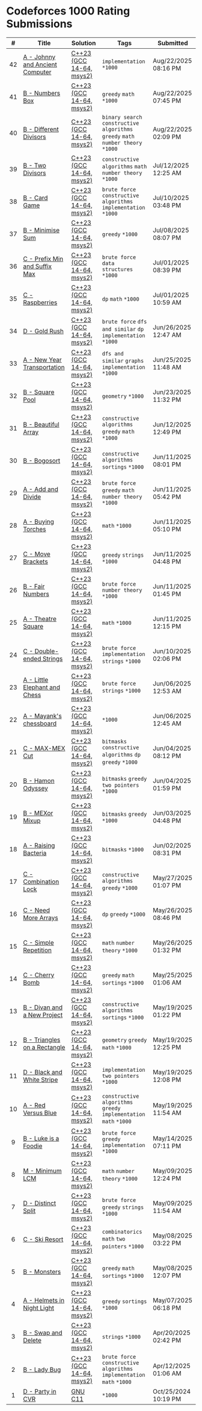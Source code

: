 # Codeforces 1000 Rating Submissions

| # | Title | Solution | Tags | Submitted |
|:-:|-------|----------|------|-----------|
| 42 | [A - Johnny and Ancient Computer](https://codeforces.com/contest/1362/problem/A) | [C++23 (GCC 14-64, msys2)](https://codeforces.com/contest/1362/submission/335050258) | `implementation` `*1000` | Aug/22/2025 08:16 PM |
| 41 | [B - Numbers Box](https://codeforces.com/contest/1447/problem/B) | [C++23 (GCC 14-64, msys2)](https://codeforces.com/contest/1447/submission/335046136) | `greedy` `math` `*1000` | Aug/22/2025 07:45 PM |
| 40 | [B - Different Divisors](https://codeforces.com/contest/1474/problem/B) | [C++23 (GCC 14-64, msys2)](https://codeforces.com/contest/1474/submission/335005074) | `binary search` `constructive algorithms` `greedy` `math` `number theory` `*1000` | Aug/22/2025 02:09 PM |
| 39 | [B - Two Divisors](https://codeforces.com/contest/1916/problem/B) | [C++23 (GCC 14-64, msys2)](https://codeforces.com/contest/1916/submission/328572904) | `constructive algorithms` `math` `number theory` `*1000` | Jul/12/2025 12:25 AM |
| 38 | [B - Card Game](https://codeforces.com/contest/1999/problem/B) | [C++23 (GCC 14-64, msys2)](https://codeforces.com/contest/1999/submission/328360619) | `brute force` `constructive algorithms` `implementation` `*1000` | Jul/10/2025 03:48 PM |
| 37 | [B - Minimise Sum](https://codeforces.com/contest/2124/problem/B) | [C++23 (GCC 14-64, msys2)](https://codeforces.com/contest/2124/submission/328106047) | `greedy` `*1000` | Jul/08/2025 08:07 PM |
| 36 | [C - Prefix Min and Suffix Max](https://codeforces.com/contest/2123/problem/C) | [C++23 (GCC 14-64, msys2)](https://codeforces.com/contest/2123/submission/326873487) | `brute force` `data structures` `*1000` | Jul/01/2025 08:39 PM |
| 35 | [C - Raspberries](https://codeforces.com/contest/1883/problem/C) | [C++23 (GCC 14-64, msys2)](https://codeforces.com/contest/1883/submission/326744396) | `dp` `math` `*1000` | Jul/01/2025 10:59 AM |
| 34 | [D - Gold Rush](https://codeforces.com/contest/1829/problem/D) | [C++23 (GCC 14-64, msys2)](https://codeforces.com/contest/1829/submission/326052909) | `brute force` `dfs and similar` `dp` `implementation` `*1000` | Jun/26/2025 12:47 AM |
| 33 | [A - New Year Transportation](https://codeforces.com/contest/500/problem/A) | [C++23 (GCC 14-64, msys2)](https://codeforces.com/contest/500/submission/325964514) | `dfs and similar` `graphs` `implementation` `*1000` | Jun/25/2025 11:48 AM |
| 32 | [B - Square Pool](https://codeforces.com/contest/2120/problem/B) | [C++23 (GCC 14-64, msys2)](https://codeforces.com/contest/2120/submission/325828654) | `geometry` `*1000` | Jun/23/2025 11:32 PM |
| 31 | [B - Beautiful Array](https://codeforces.com/contest/1715/problem/B) | [C++23 (GCC 14-64, msys2)](https://codeforces.com/contest/1715/submission/323995554) | `constructive algorithms` `greedy` `math` `*1000` | Jun/12/2025 12:49 PM |
| 30 | [B - Bogosort](https://codeforces.com/contest/1312/problem/B) | [C++23 (GCC 14-64, msys2)](https://codeforces.com/contest/1312/submission/323917303) | `constructive algorithms` `sortings` `*1000` | Jun/11/2025 08:01 PM |
| 29 | [A - Add and Divide](https://codeforces.com/contest/1485/problem/A) | [C++23 (GCC 14-64, msys2)](https://codeforces.com/contest/1485/submission/323900463) | `brute force` `greedy` `math` `number theory` `*1000` | Jun/11/2025 05:42 PM |
| 28 | [A - Buying Torches](https://codeforces.com/contest/1418/problem/A) | [C++23 (GCC 14-64, msys2)](https://codeforces.com/contest/1418/submission/323896358) | `math` `*1000` | Jun/11/2025 05:10 PM |
| 27 | [C - Move Brackets](https://codeforces.com/contest/1374/problem/C) | [C++23 (GCC 14-64, msys2)](https://codeforces.com/contest/1374/submission/323893408) | `greedy` `strings` `*1000` | Jun/11/2025 04:48 PM |
| 26 | [B - Fair Numbers](https://codeforces.com/contest/1411/problem/B) | [C++23 (GCC 14-64, msys2)](https://codeforces.com/contest/1411/submission/323868018) | `brute force` `number theory` `*1000` | Jun/11/2025 01:45 PM |
| 25 | [A - Theatre Square](https://codeforces.com/contest/1/problem/A) | [C++23 (GCC 14-64, msys2)](https://codeforces.com/contest/1/submission/323857303) | `math` `*1000` | Jun/11/2025 12:15 PM |
| 24 | [C - Double-ended Strings](https://codeforces.com/contest/1506/problem/C) | [C++23 (GCC 14-64, msys2)](https://codeforces.com/contest/1506/submission/323737241) | `brute force` `implementation` `strings` `*1000` | Jun/10/2025 02:06 PM |
| 23 | [A - Little Elephant and Chess](https://codeforces.com/contest/259/problem/A) | [C++23 (GCC 14-64, msys2)](https://codeforces.com/contest/259/submission/323047379) | `brute force` `strings` `*1000` | Jun/06/2025 12:53 AM |
| 22 | [A - Mayank's chessboard](https://codeforces.com/contest/613273/problem/A) | [C++23 (GCC 14-64, msys2)](https://codeforces.com/contest/613273/submission/323046781) | `*1000` | Jun/06/2025 12:45 AM |
| 21 | [C - MAX-MEX Cut](https://codeforces.com/contest/1566/problem/C) | [C++23 (GCC 14-64, msys2)](https://codeforces.com/contest/1566/submission/322875248) | `bitmasks` `constructive algorithms` `dp` `greedy` `*1000` | Jun/04/2025 08:12 PM |
| 20 | [B - Hamon Odyssey](https://codeforces.com/contest/1847/problem/B) | [C++23 (GCC 14-64, msys2)](https://codeforces.com/contest/1847/submission/322824300) | `bitmasks` `greedy` `two pointers` `*1000` | Jun/04/2025 01:59 PM |
| 19 | [B - MEXor Mixup](https://codeforces.com/contest/1567/problem/B) | [C++23 (GCC 14-64, msys2)](https://codeforces.com/contest/1567/submission/322651650) | `bitmasks` `greedy` `*1000` | Jun/03/2025 04:48 PM |
| 18 | [A - Raising Bacteria](https://codeforces.com/contest/579/problem/A) | [C++23 (GCC 14-64, msys2)](https://codeforces.com/contest/579/submission/322550395) | `bitmasks` `*1000` | Jun/02/2025 08:31 PM |
| 17 | [C - Combination Lock](https://codeforces.com/contest/2091/problem/C) | [C++23 (GCC 14-64, msys2)](https://codeforces.com/contest/2091/submission/321604862) | `constructive algorithms` `greedy` `*1000` | May/27/2025 01:07 PM |
| 16 | [C - Need More Arrays](https://codeforces.com/contest/2114/problem/C) | [C++23 (GCC 14-64, msys2)](https://codeforces.com/contest/2114/submission/321454107) | `dp` `greedy` `*1000` | May/26/2025 08:46 PM |
| 15 | [C - Simple Repetition](https://codeforces.com/contest/2093/problem/C) | [C++23 (GCC 14-64, msys2)](https://codeforces.com/contest/2093/submission/321340407) | `math` `number theory` `*1000` | May/26/2025 01:32 PM |
| 14 | [C - Cherry Bomb](https://codeforces.com/contest/2106/problem/C) | [C++23 (GCC 14-64, msys2)](https://codeforces.com/contest/2106/submission/321163468) | `greedy` `math` `sortings` `*1000` | May/25/2025 01:06 AM |
| 13 | [B - Divan and a New Project ](https://codeforces.com/contest/1614/problem/B) | [C++23 (GCC 14-64, msys2)](https://codeforces.com/contest/1614/submission/320326430) | `constructive algorithms` `sortings` `*1000` | May/19/2025 01:22 PM |
| 12 | [B - Triangles on a Rectangle](https://codeforces.com/contest/1620/problem/B) | [C++23 (GCC 14-64, msys2)](https://codeforces.com/contest/1620/submission/320320237) | `geometry` `greedy` `math` `*1000` | May/19/2025 12:25 PM |
| 11 | [D - Black and White Stripe](https://codeforces.com/contest/1690/problem/D) | [C++23 (GCC 14-64, msys2)](https://codeforces.com/contest/1690/submission/320318523) | `implementation` `two pointers` `*1000` | May/19/2025 12:08 PM |
| 10 | [A - Red Versus Blue](https://codeforces.com/contest/1659/problem/A) | [C++23 (GCC 14-64, msys2)](https://codeforces.com/contest/1659/submission/320317344) | `constructive algorithms` `greedy` `implementation` `math` `*1000` | May/19/2025 11:54 AM |
| 9 | [B - Luke is a Foodie](https://codeforces.com/contest/1704/problem/B) | [C++23 (GCC 14-64, msys2)](https://codeforces.com/contest/1704/submission/319650619) | `brute force` `greedy` `implementation` `*1000` | May/14/2025 07:11 PM |
| 8 | [M - Minimum LCM](https://codeforces.com/contest/1765/problem/M) | [C++23 (GCC 14-64, msys2)](https://codeforces.com/contest/1765/submission/318907005) | `math` `number theory` `*1000` | May/09/2025 12:24 PM |
| 7 | [D - Distinct Split](https://codeforces.com/contest/1791/problem/D) | [C++23 (GCC 14-64, msys2)](https://codeforces.com/contest/1791/submission/318904643) | `brute force` `greedy` `strings` `*1000` | May/09/2025 11:54 AM |
| 6 | [C - Ski Resort](https://codeforces.com/contest/1840/problem/C) | [C++23 (GCC 14-64, msys2)](https://codeforces.com/contest/1840/submission/318818387) | `combinatorics` `math` `two pointers` `*1000` | May/08/2025 03:22 PM |
| 5 | [B - Monsters](https://codeforces.com/contest/1849/problem/B) | [C++23 (GCC 14-64, msys2)](https://codeforces.com/contest/1849/submission/318800849) | `greedy` `math` `sortings` `*1000` | May/08/2025 12:07 PM |
| 4 | [A - Helmets in Night Light](https://codeforces.com/contest/1876/problem/A) | [C++23 (GCC 14-64, msys2)](https://codeforces.com/contest/1876/submission/318728314) | `greedy` `sortings` `*1000` | May/07/2025 06:18 PM |
| 3 | [B - Swap and Delete](https://codeforces.com/contest/1913/problem/B) | [C++23 (GCC 14-64, msys2)](https://codeforces.com/contest/1913/submission/316360067) | `strings` `*1000` | Apr/20/2025 02:42 PM |
| 2 | [B - Lady Bug](https://codeforces.com/contest/2092/problem/B) | [C++23 (GCC 14-64, msys2)](https://codeforces.com/contest/2092/submission/315054234) | `brute force` `constructive algorithms` `implementation` `math` `*1000` | Apr/12/2025 01:06 AM |
| 1 | [D - Party in CVR](https://codeforces.com/contest/560796/problem/D) | [GNU C11](https://codeforces.com/contest/560796/submission/287965444) | `*1000` | Oct/25/2024 10:19 PM |